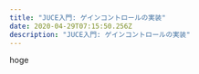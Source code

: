 ```yaml
---
title: "JUCE入門: ゲインコントロールの実装"
date: 2020-04-29T07:15:50.256Z
description: "JUCE入門: ゲインコントロールの実装"
---
```

hoge